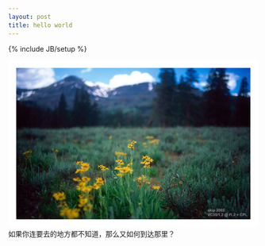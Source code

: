 ```yaml
---
layout: post
title: hello world
---
```

{% include JB/setup %}

<img src="/assets/img/a.jpg" />
如果你连要去的地方都不知道，那么又如何到达那里？
